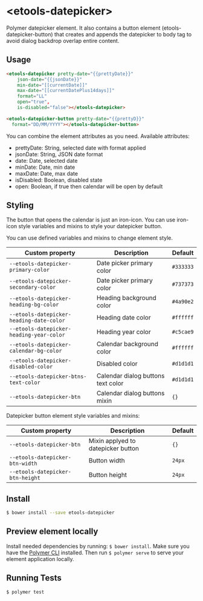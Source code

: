 # \<etools-datepicker\>

Polymer datepicker element.
It also contains a button element (etools-datepicker-button) that creates and appends the datepicker to body tag to avoid dialog backdrop overlap entire content.

## Usage
```html
<etools-datepicker pretty-date="{{prettyDate}}"
    json-date="{{jsonDate}}"
    min-date="[[currentDate]]" 
    max-date="[[currentDatePlus14days]]"
    format="LL"
    open="true",
    is-disabled="false"></etools-datepicker>
    
<etools-datepicker-button pretty-date="{{prettyD}}" 
  format="DD/MM/YYYY"></etools-datepicker-button>
```

You can combine the element attributes as you need.
Available attributes:
* prettyDate: String, selected date with format applied
* jsonDate: String, JSON date format
* date: Date, selected date
* minDate: Date, min date
* maxDate: Date, max date
* isDisabled: Boolean, disabled state
* open: Boolean, if true then calendar will be open by default

## Styling

The button that opens the calendar is just an iron-icon. You can use iron-icon style variables and mixins to style your
datepicker button.

You can use defined variables and mixins to change element style.

Custom property | Description | Default
----------------|-------------|----------
`--etools-datepicker-primary-color` | Date picker primary color | `#333333`
`--etools-datepicker-secondary-color` | Date picker primary color | `#737373`
`--etools-datepicker-heading-bg-color` | Heading background color | `#4a90e2`
`--etools-datepicker-heading-date-color` | Heading date color | `#ffffff`
`--etools-datepicker-heading-year-color` | Heading year color | `#c5cae9`
`--etools-datepicker-calendar-bg-color` | Calendar background color | `#ffffff`
`--etools-datepicker-disabled-color` | Disabled color | `#d1d1d1`
`--etools-datepicker-btns-text-color` | Calendar dialog buttons text color  | `#d1d1d1`
`--etools-datepicker-btn` | Calendar dialog buttons mixin  | `{}`


Datepicker button element style variables and mixins:

Custom property | Description | Default
----------------|-------------|----------
`--etools-datepicker-btn` | Mixin applyed to datepicker button | `{}`
`--etools-datepicker-btn-width` | Button width | `24px`
`--etools-datepicker-btn-height` | Button height | `24px`

## Install
```bash
$ bower install --save etools-datepicker
```

## Preview element locally
Install needed dependencies by running: `$ bower install`.
Make sure you have the [Polymer CLI](https://www.npmjs.com/package/polymer-cli) installed. Then run `$ polymer serve` to serve your element application locally.

## Running Tests

```
$ polymer test
```
